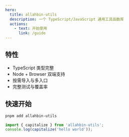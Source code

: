 ```yaml
---
hero:
  title: allahbin-utils
  description: 一个 TypeScript/JavaScript 通用工具函数库
  actions:
    - text: 开始使用
      link: /guide
---
```


## 特性

- TypeScript 类型完整
- Node + Browser 双端支持
- 按需导入与多入口
- 完整测试与覆盖率

## 快速开始

```bash
pnpm add allahbin-utils
```

```ts
import { capitalize } from 'allahbin-utils';
console.log(capitalize('hello world'));
```
